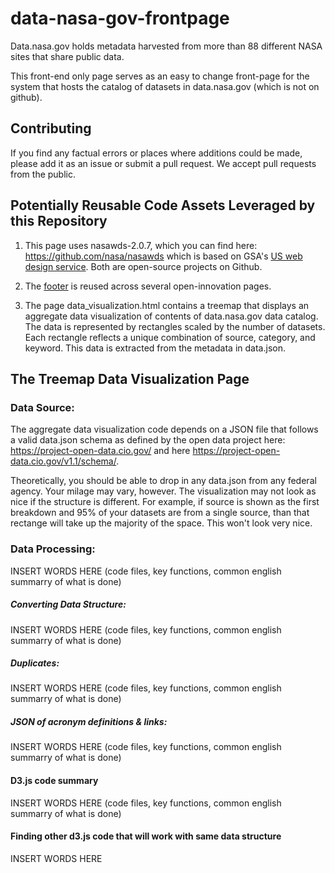 # data-nasa-gov-frontpage

Data.nasa.gov holds metadata harvested from more than 88 different NASA sites that share public data.

This front-end only page serves as an easy to change front-page for the system that hosts the catalog of datasets in data.nasa.gov (which is not on github).

## Contributing
If you find any factual errors or places where additions could be made, please add it as an issue or submit a pull request. We accept pull requests from the public. 

## Potentially Reusable Code Assets Leveraged by this Repository

1. This page uses nasawds-2.0.7, which you can find here: https://github.com/nasa/nasawds which is based on GSA's <a href="https://github.com/uswds/uswds"> US web design service</a>. Both are open-source projects on Github.

2. The <a href="https://github.com/nasa/data-nasa-gov-frontpage/tree/master/non-nasawds-assets/footer">footer</a> is reused across several open-innovation pages.

3. The page data_visualization.html contains a treemap that displays an aggregate data visualization of contents of data.nasa.gov data catalog. The data is represented by rectangles scaled by the number of datasets. Each rectangle reflects a unique combination of source, category, and keyword. This data is extracted from the metadata in data.json.

## The Treemap Data Visualization Page
### Data Source:
The aggregate data visualization code depends on a JSON file that follows a valid data.json schema as defined by the open data project here: https://project-open-data.cio.gov/ and here https://project-open-data.cio.gov/v1.1/schema/.

Theoretically, you should be able to drop in any data.json from any federal agency. Your milage may vary, however. The visualization may not look as nice if the structure is different. For example, if source is shown as the first breakdown and 95% of your datasets are from a single source, than that rectange will take up the majority of the space. This won't look very nice.

### Data Processing:
INSERT WORDS HERE (code files, key functions, common english summarry of what is done)

##### Converting Data Structure:
INSERT WORDS HERE (code files, key functions, common english summarry of what is done)

##### Duplicates:
INSERT WORDS HERE (code files, key functions, common english summarry of what is done)

##### JSON of acronym definitions & links:
INSERT WORDS HERE (code files, key functions, common english summarry of what is done)

#### D3.js code summary
INSERT WORDS HERE (code files, key functions, common english summarry of what is done)

#### Finding other d3.js code that will work with same data structure
INSERT WORDS HERE


